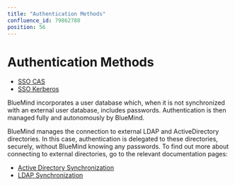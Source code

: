 ```yaml
---
title: "Authentication Methods"
confluence_id: 79862780
position: 56
---
```

# Authentication Methods


- [SSO CAS](/Guide_de_l_administrateur/Configuration/Gestion_des_domaines/Les_méthodes_d_authentification/Mise_en_place_du_SSO_CAS/)
- [SSO Kerberos](/Guide_de_l_administrateur/Configuration/Gestion_des_domaines/Les_méthodes_d_authentification/Mise_en_place_du_SSO_Kerberos/)


BlueMind incorporates a user database which, when it is not synchronized with an external user database, includes passwords. Authentication is then managed fully and autonomously by BlueMind.

BlueMind manages the connection to external LDAP and ActiveDirectory directories. In this case, authentication is delegated to these directories, securely, without BlueMind knowing any passwords. To find out more about connecting to external directories, go to the relevant documentation pages:

- [Active Directory Synchronization](/Guide_de_l_administrateur/Gestion_des_entités/Synchronisation_Active_Directory/)
- [LDAP Synchronization](/Guide_de_l_administrateur/Gestion_des_entités/Synchronisation_LDAP/)


 


